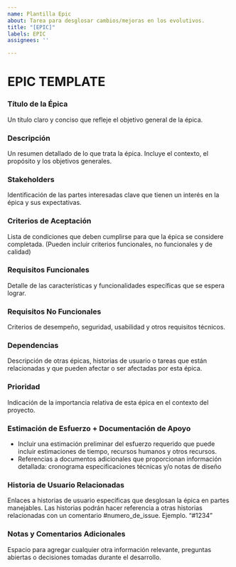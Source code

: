 ```yaml
---
name: Plantilla Epic
about: Tarea para desglosar cambios/mejoras en los evolutivos.
title: "[EPIC]"
labels: EPIC
assignees: ''

---
```


# EPIC TEMPLATE
### Título de la Épica
Un título claro y conciso que refleje el objetivo general de la épica.
### Descripción
Un resumen detallado de lo que trata la épica. Incluye el contexto, el propósito y los objetivos generales.
### Stakeholders
Identificación de las partes interesadas clave que tienen un interés en la épica y sus expectativas.
### Criterios de Aceptación
Lista de condiciones que deben cumplirse para que la épica se considere completada.
(Pueden incluir criterios funcionales, no funcionales y de calidad)
### Requisitos Funcionales
Detalle de las características y funcionalidades específicas que se espera lograr.
### Requisitos No Funcionales
Criterios de desempeño, seguridad, usabilidad y otros requisitos técnicos.
###  Dependencias
Descripción de otras épicas, historias de usuario o tareas que están relacionadas y que pueden afectar o ser afectadas por esta épica.
### Prioridad
Indicación de la importancia relativa de esta épica en el contexto del proyecto.
### Estimación de Esfuerzo + Documentación de Apoyo
* Incluir una estimación preliminar del esfuerzo requerido que puede incluir estimaciones de tiempo, recursos humanos y otros recursos.
* Referencias a documentos adicionales que proporcionan información detallada: cronograma especificaciones técnicas y/o notas de diseño
### Historia de Usuario Relacionadas
Enlaces a historias de usuario específicas que desglosan la épica en partes manejables.
Las historias podrán hacer referencia a otras historias relacionadas con un comentario #numero_de_issue. Ejemplo. “#1234”
### Notas y Comentarios Adicionales
Espacio para agregar cualquier otra información relevante, preguntas abiertas o decisiones tomadas durante el desarrollo.
